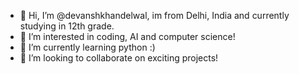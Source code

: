 - 👋 Hi, I’m @devanshkhandelwal, im from Delhi, India and currently studying in 12th grade.
- 👀 I’m interested in coding, AI and computer science!
- 🌱 I’m currently learning python :)
- 💞️ I’m looking to collaborate on exciting projects!

<!---
devanshkhandelwal/devanshkhandelwal is a ✨ special ✨ repository because its `README.md` (this file) appears on your GitHub profile.
You can click the Preview link to take a look at your changes.
--->
